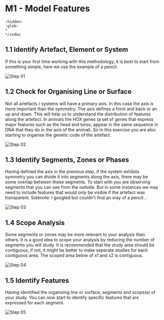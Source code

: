 # M1 - Model Features
```{toctree}
:hidden:
:glob:
*
*/index
```
## 1.1 Identify Artefact, Element or System
If this is your first time working with this methodology, it is best to start from something simple, here we use the example of a pencil. 

![Step 01](/Agile/img/Methodology/AP1-1.PNG)

## 1.2 Check for Organising Line or Surface
Not all artefacts / systems will have a primary axis. In this case the axis is more important than the symmetry. The axis defines a front and back or an up and down. This will help us to understand the distribution of features along the artefact. In animals the HOX genes (a set of genes that express major features such as the head and torso, appear in the same sequence in DNA that they do in the axis of the animal). So in this exercise you are also starting to organise the genetic code of the artefact.

![Step 02](/Agile/img/Methodology/AP1-2.PNG)

## 1.3 Identify Segments, Zones or Phases
Having defined the axis in the previous step, if the system exhibits symmetry you can divide it into segments along the axis, there may be some overlap between these segments. To start with you are observing segments that you can see from the outside. But in some instances we may need to include features that would only be visible if the artefact was transparent. Sidenote: I googled but couldn't find an xray of a pencil...

![Step 03](/Agile/img/Methodology/AP1-3.PNG)

## 1.4 Scope Analysis
Some segments or zones may be more relevant to your analysis than others. It is a good idea to scope your analysis by reducing the number of segments you will study. It is recommended that the study area should be contiguous, if not, it might be better to make seperate studies for each contiguous area. The scoped area below of x1 and x2 is contiguous.

![Step 04](/Agile/img/Methodology/AP1-4.PNG)

## 1.5 Identify Features
Having identified the organising line or surface, segments and scope(s) of your study. You can now start to identify specific features that are expressed for each segment. 

![Step 05](/Agile/img/Methodology/AP1-5.PNG)
